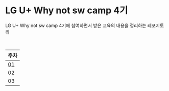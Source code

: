 # LG U+ Why not sw camp 4기

LG U+ Why not sw camp 4기에 참여하면서 받은 교육의 내용을 정리하는 레포지토리

<br>

|주차|
|---|
|[01](/01주차/01주차.md)|
|02|
|03|
